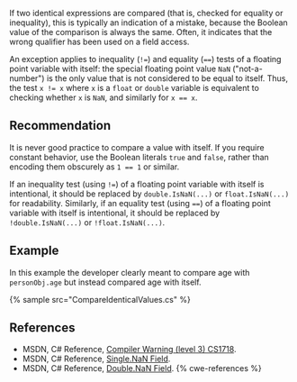 If two identical expressions are compared (that is, checked for equality or inequality), this is typically an indication of a mistake, because the Boolean value of the comparison is always the same. Often, it indicates that the wrong qualifier has been used on a field access.

An exception applies to inequality (`!=`) and equality (`==`) tests of a floating point variable with itself: the special floating point value `NaN` ("not-a-number") is the only value that is not considered to be equal to itself. Thus, the test `x != x` where `x` is a `float` or `double` variable is equivalent to checking whether `x` is `NaN`, and similarly for `x == x`.


## Recommendation
It is never good practice to compare a value with itself. If you require constant behavior, use the Boolean literals `true` and `false`, rather than encoding them obscurely as `1 == 1` or similar.

If an inequality test (using `!=`) of a floating point variable with itself is intentional, it should be replaced by `double.IsNaN(...)` or `float.IsNaN(...)` for readability. Similarly, if an equality test (using `==`) of a floating point variable with itself is intentional, it should be replaced by `!double.IsNaN(...)` or `!float.IsNaN(...)`.


## Example
In this example the developer clearly meant to compare age with `personObj.age` but instead compared age with itself.

{% sample src="CompareIdenticalValues.cs" %}

## References
* MSDN, C\# Reference, [Compiler Warning (level 3) CS1718](http://msdn.microsoft.com/en-GB/library/78kc05h3(v=vs.90).aspx).
* MSDN, C\# Reference, [Single.NaN Field](https://msdn.microsoft.com/en-us/library/system.single.nan(v=vs.110).aspx).
* MSDN, C\# Reference, [Double.NaN Field](https://msdn.microsoft.com/en-us/library/system.double.nan(v=vs.110).aspx).
{% cwe-references %}
